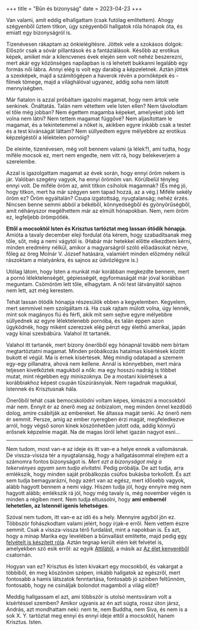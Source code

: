 +++
title = "Bűn és bizonyság"
date = 2023-04-23
+++

Van valami, amit eddig elhallgattam
(csak futólag említettem).
Ahogy szégyenből űztem titkon,
úgy szégyenből hallgatok róla hónapok óta,
és emiatt egy bizonyságról is.

Tizenévesen rákaptam az önkielégítésre.
Jöttek vele a szokásos dolgok:
Először
csak a sóvár pillantások
és a fantáziálások.
Később az erotikus képek,
amiket már a kilencvenes évek elején sem volt nehéz beszerezni,
mert akár egy közönséges napilapban is
rá lehetett bukkanni legalább egy formás női lábra.
Annyi elég is volt egy darabig a képzeletnek.
Aztán jöttek a szexképek,
majd a számítógépen a haverok révén
a pornóképek és -filmek tömege,
majd a világhálóval ugyanez,
addig soha nem látott mennyiségben.

Már fiatalon is azzal próbáltam igazolni magamat,
hogy nem ártok vele senkinek.
Önáltatás.
Talán nem vétettem vele Isten ellen?
Nem távolodtam el tőle még jobban?
Nem égettem magamba képeket,
amelyeket jobb lett volna nem látni?
Nem tettem magamat függővé?
Nem aljasítottam le magamat,
és a tekintetemmel a nőket is,
akikben egyre inkább
csak a testet és a test kívánságát láttam?
Nem süllyedtem
egyre mélyebbre
az erotikus képzelgéstől
a lélektelen pornóig?

De eleinte, tizenévesen, még volt bennem valami (a lélek?),
ami tudta, hogy miféle mocsok ez,
mert nem engedte, nem vitt rá,
hogy belekeverjem a szerelembe.

Azzal is igazolgattam magamat az évek során,
hogy ennyi öröm nekem is jár.
Valóban szegény vagyok, ha ennyi örömöm van.
Körülbelül tényleg ennyi volt.
De miféle öröm az,
amit titkon csiholok magamnak?
(És még jó, hogy titkon,
mert ha már szégyen sem tapad hozzá,
az a vég.)
Miféle sekély öröm ez?
Öröm egyáltalán?
Csupa izgatottság, nyugtalanság; nehéz érzés.
Nincsen benne semmi
abból a békéből, könnyedségből és gyönyörűségből,
amit néhányszor megélhettem már az elmúlt hónapokban.
Nem, nem öröm ez,
legfeljebb örömpótlék.

**Ettől a mocsoktól Isten és Krisztus tartóztat meg
lassan ötödik hónapja.**
Amióta a tavaly december eleji fordulat óta kérem,
hogy szabadítsanak meg tőle,
sőt, még a nemi vágytól is.
(Habár már hetekkel előtte elkezdtem kérni,
minden eredmény nélkül,
amikor a magyarságról szóló előadásokat nézve,
főleg az öreg Molnár V. József hatására,
valamiért minden előzmény nélkül rászoktam a miatyánkra,
és sajnos az üdvözlégyre is.)

Utólag látom, hogy Isten a munkát már korábban megkezdte bennem,
mert a pornó lélektelenségét, gépiességét, egyformaságát
már jóval korábban meguntam.
Csömöröm lett tőle, elhagytam.
A női test látványától sajnos nem lett,
azt még kerestem.

Tehát lassan ötödik hónapja
részesülök ebben a kegyelemben.
Kegyelem, mert semmivel nem szolgáltam rá.
Ha csak rajtam múlott volna,
úgy lennék,
mint sok magányos fiú és férfi,
akik mit sem sejtve
egyre mélyebbre süllyednek
az egyre lélektelenebb pornóba,
és talán éppen azon ügyködnék,
hogy miként szerezzek elég pénzt
egy élethű amerikai, japán vagy kínai szexbábúra.
Valahol itt tartanék.

Valahol itt tartanék,
mert bizony
önerőből egy hónapnál tovább
nem bírtam megtartóztatni magamat.
Minden próbálkozás
hatalmas kísértések között
bukott el végül.
Ma is érnek kísértések.
Még mindig odatapad a szemem egy-egy pillanatra,
ahová nem kellene.
Annál is könnyebben,
mert mára teljesen kivetkőztek magukból a nők:
ma egy hosszú nadrág is többet mutat,
mint régebben egy miniszoknya.
De a mostani kísértések
a korábbiakhoz képest csupán tűszúrásnyiak.
Nem ragadnak magukkal,
Istennek és Krisztusnak hála.

Önerőből tehát csak bemocskolódni voltam képes,
kimászni a mocsokból már nem.
Ennyit ér az önerő meg az önbizalom,
meg minden önnel kezdődő dolog,
amire csábítják az embereket.
Ne áltassa magát senki.
Az önerő nem ér semmit.
Persze, amíg az ember nyeregben érzi magát,
megfeledkezve arról,
hogy végső soron kinek köszönhetően jutott oda,
addig könnyű erősnek képzelnie magát.
Na de magas lóról lehet igazán nagyot esni…

* * *

Nem tudom, most van-e az ideje
és itt van-e a helye
ennek a vallomásnak.
De vissza-vissza tér a nyugtalanság,
hogy a hallgatásommal elrejtem
ezt a számomra fontos
bizonyságot is.
*Mert ezt a bizonyságot
még a tekervényes agyam
sem tudja elvitatni.*
Pedig próbálja.
De azt tudja, arra emlékszik,
hogy minden saját próbálkozás
csúfos bukásba torkollott.
És azt sem tudja bemagyarázni,
hogy azért van az egész,
mert idősebb vagyok,
alább hagyott bennem a nemi vágy.
Hiszen tudja jól,
hogy ennyire még nem hagyott alább;
emlékszik rá jól,
hogy még tavaly is, még november végén is
minden a régiben ment.
Nem tudja eltussolni,
hogy **ami embernél lehetetlen,
az Istennél igenis lehetséges**.

Szóval nem tudom, itt van-e az idő és a hely.
Mennyire agyból jön ez.
Többször fohászkodtam valami jelért,
hogy írjak-e erről.
Nem vettem észre semmit.
Csak a vissza-vissza térő furdalást,
mint a napokban is.
És azt,
hogy a minap Marika
egy levelében a bűnvallást említette,
majd pedig [egy felvételt is készített róla][1].
Aztán tegnap került elém két felvétel is,
amelyekben szó esik erről:
az egyik [Attilától][2],
a másik az [Az élet kenyeréből][3] csatornán.

[1]: https://www.youtube.com/watch?v=42Rtpn8yBlU "Hogyan (is) vezet Jézus?"
[2]: https://kialtoszo.hu/az-adossag-megol-igaz-tortenet/ "Az adósság megöl – igaz történet"
[3]: https://www.youtube.com/watch?v=jFHaYrCbUF0 "A szemet szemért, fogat fogért törvénye"

Hogyan van ez?
Krisztus és Isten kivakart egy mocsokból,
és vakargat a többiből,
én meg köszönöm szépen,
inkább hallgatok az egészről,
mert fontosabb a hamis látszatok fenntartása,
fontosabb jó színben feltűnnöm,
fontosabb, hogy ne csináljak bolondot magamból a világ előtt?

Meddig hallgassam el azt,
ami többször is utolsó mentsváram volt a kísértéssel szemben?
Amikor ugyanis az én azt súgta,
rossz úton jársz, András,
azt mondhattam neki:
nem te,
nem Buddha,
nem Siva,
és nem is a sok X. Y.
tartóztat meg
ennyi és ennyi ideje
ettől a mocsoktól,
hanem Krisztus.
Isten.
